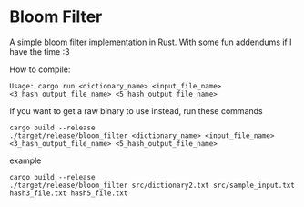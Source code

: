 # Bloom Filter

A simple bloom filter implementation in Rust. With some fun addendums if I have the time :3

How to compile:

```
Usage: cargo run <dictionary_name> <input_file_name> <3_hash_output_file_name> <5_hash_output_file_name>
```

If you want to get a raw binary to use instead, run these commands

```
cargo build --release
./target/release/bloom_filter <dictionary_name> <input_file_name> <3_hash_output_file_name> <5_hash_output_file_name>
```

example
```
cargo build --release
./target/release/bloom_filter src/dictionary2.txt src/sample_input.txt hash3_file.txt hash5_file.txt
```

